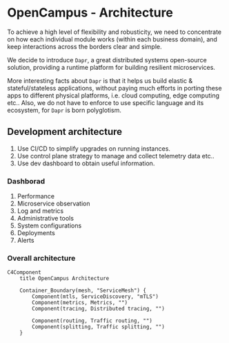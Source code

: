# OpenCampus - Architecture

To achieve a high level of flexibility and robusticity, we need to concentrate on how each individual module works (within each business domain), and keep interactions across the borders clear and simple.

We decide to introduce `Dapr`, a great distributed systems open-source solution, providing a runtime platform for building resilient microservices.

More interesting facts about `Dapr` is that it helps us build elastic & stateful/stateless applications, without paying much efforts in porting these apps to different physical platforms, i.e. cloud computing, edge computing etc.. Also, we do not have to enforce to use specific language and its ecosystem, for `Dapr` is born polyglotism.

## Development architecture

1. Use CI/CD to simplify upgrades on running instances.
2. Use control plane strategy to manage and collect telemetry data etc..
3. Use dev dashboard to obtain useful information.

### Dashborad

1. Performance
2. Microservice observation
3. Log and metrics
4. Administrative tools
5. System configurations
6. Deployments
7. Alerts

### Overall architecture

```mermaid
C4Component
    title OpenCampus Architecture

    Container_Boundary(mesh, "ServiceMesh") {
        Component(mtls, ServiceDiscovery, "mTLS")
        Component(metrics, Metrics, "")
        Component(tracing, Distributed tracing, "")

        Component(routing, Traffic routing, "")
        Component(splitting, Traffic splitting, "")
    }
```
